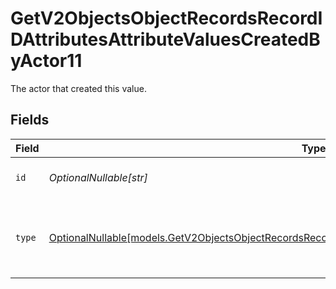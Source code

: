 # GetV2ObjectsObjectRecordsRecordIDAttributesAttributeValuesCreatedByActor11

The actor that created this value.


## Fields

| Field                                                                                                                                                                                                  | Type                                                                                                                                                                                                   | Required                                                                                                                                                                                               | Description                                                                                                                                                                                            |
| ------------------------------------------------------------------------------------------------------------------------------------------------------------------------------------------------------ | ------------------------------------------------------------------------------------------------------------------------------------------------------------------------------------------------------ | ------------------------------------------------------------------------------------------------------------------------------------------------------------------------------------------------------ | ------------------------------------------------------------------------------------------------------------------------------------------------------------------------------------------------------ |
| `id`                                                                                                                                                                                                   | *OptionalNullable[str]*                                                                                                                                                                                | :heavy_minus_sign:                                                                                                                                                                                     | An ID to identify the actor.                                                                                                                                                                           |
| `type`                                                                                                                                                                                                 | [OptionalNullable[models.GetV2ObjectsObjectRecordsRecordIDAttributesAttributeValuesCreatedByActorType11]](../models/getv2objectsobjectrecordsrecordidattributesattributevaluescreatedbyactortype11.md) | :heavy_minus_sign:                                                                                                                                                                                     | The type of actor. [Read more information on actor types here](/docs/actors).                                                                                                                          |